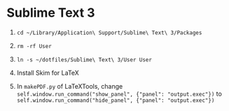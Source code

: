 Sublime Text 3
==============

1. ```cd ~/Library/Application\ Support/Sublime\ Text\ 3/Packages```

2. ```rm -rf User```

3. ```ln -s ~/dotfiles/Sublime\ Text\ 3/User User```

4. Install Skim for LaTeX

5. In ```makePDF.py``` of LaTeXTools, change ```self.window.run_command("show_panel", {"panel": "output.exec"})``` to ```self.window.run_command("hide_panel", {"panel": "output.exec"})```